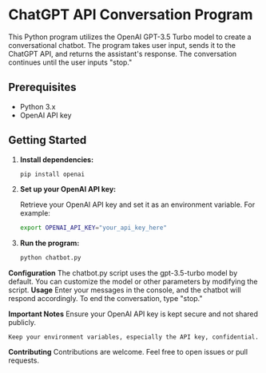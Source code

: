 # ChatGPT API Conversation Program

This Python program utilizes the OpenAI GPT-3.5 Turbo model to create a conversational chatbot. The program takes user input, sends it to the ChatGPT API, and returns the assistant's response. The conversation continues until the user inputs "stop."

## Prerequisites

- Python 3.x
- OpenAI API key

## Getting Started

1. **Install dependencies:**

   ```bash
   pip install openai
   
2. **Set up your OpenAI API key:**

   Retrieve your OpenAI API key and set it as an environment variable. For example:

    ```bash
    export OPENAI_API_KEY="your_api_key_here"
3. **Run the program:**

    ```bash
    python chatbot.py
    
**Configuration**
    The chatbot.py script uses the gpt-3.5-turbo model by default. You can customize the model or other parameters by modifying the script.
**Usage**
    Enter your messages in the console, and the chatbot will respond accordingly.
    To end the conversation, type "stop."
    
**Important Notes**
    Ensure your OpenAI API key is kept secure and not shared publicly.
    
    Keep your environment variables, especially the API key, confidential.
    
**Contributing**
    Contributions are welcome. Feel free to open issues or pull requests.
